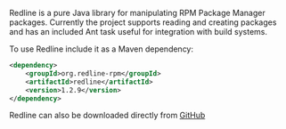 Redline is a pure Java library for manipulating RPM Package Manager packages. Currently the project supports reading and creating packages and has an included Ant task useful for integration with build systems.

To use Redline include it as a Maven dependency:

```xml
<dependency>
	<groupId>org.redline-rpm</groupId>
	<artifactId>redline</artifactId>
	<version>1.2.9</version>
</dependency>
```

Redline can also be downloaded directly from [GitHub](https://github.com/craigwblake/redline/releases/download/redline-1.2.9/redline-1.2.9-jar-with-dependencies.jar)
